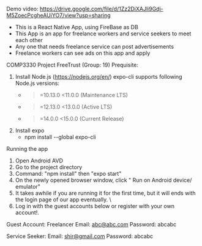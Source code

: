  Demo video:
 https://drive.google.com/file/d/1Zz2DiXAJli9Gdj-M5ZoecPcgheAUiYO7/view?usp=sharing
 + This is a React Native App, using FireBase as DB
 + This App is an app for freelance workers and service seekers to meet each other
 + Any one that needs freelance service can post advertisements
 + Freelance workers can see ads on this app and apply


COMP3330 Project FreeTrust (Group: 19)
Prequisite:
1. Install Node.js (https://nodejs.org/en/)
    expo-cli supports following Node.js versions:
    * >=10.13.0 <11.0.0 (Maintenance LTS)
    * >=12.13.0 <13.0.0 (Active LTS)
    * >=14.0.0  <15.0.0 (Current Release)
2. Install expo 
    - npm install --global expo-cli
    
Running the app 
1. Open Android AVD
2. Go to the project directory
3.  Command: "npm install" then "expo start"
4. On the newly opened browser window, click " Run on Android device/ emulator"
5. It takes awhile if you are running it for the first time, but it will ends with the login page of our app eventually. \
6. Log in with the guest accounts below or register with your own account!. 

Guest Account:
Freelancer
Email: abc@abc.com
Password: abcabc

Service Seeker:
Email: shir@gmail.com
Password: abcabc



